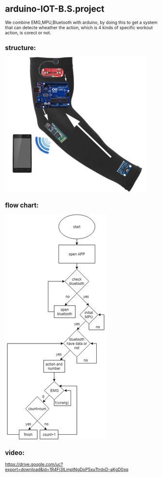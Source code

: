 # arduino-IOT-B.S.project
 We combine EMG,MPU,Bluetooth with arduino, by doing this to get a system that can detecte wheather the action, which is 4 kinds of specific workout action, is corect or not.<br>
 
## structure:
![image](https://github.com/qaws5503/arduino-IOT-B.S.project/blob/master/%E8%B3%87%E6%96%99/structure.jpg)

## flow chart:
![image](https://github.com/qaws5503/arduino-IOT-B.S.project/blob/master/%E8%B3%87%E6%96%99/flow_chart.jpg)

## video:
https://drive.google.com/uc?export=download&id=1R4Fi3lLmptNgDoP5xuTtrdxD-aKgD0xq

